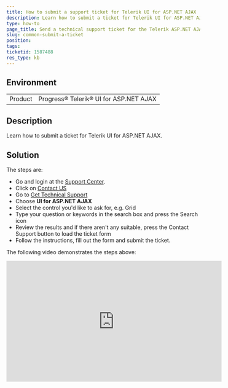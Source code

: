 ```yaml
---
title: How to submit a support ticket for Telerik UI for ASP.NET AJAX
description: Learn how to submit a ticket for Telerik UI for ASP.NET AJAX
type: how-to
page_title: Send a technical support ticket for the Telerik ASP.NET AJAX product
slug: common-submit-a-ticket
position: 
tags: 
ticketid: 1587488
res_type: kb
---
```


## Environment
<table>
	<tbody>
		<tr>
			<td>Product</td>
			<td>Progress® Telerik® UI for ASP.NET AJAX</td>
		</tr>
	</tbody>
</table>


## Description
Learn how to submit a ticket for Telerik UI for ASP.NET AJAX.

## Solution
The steps are:
* Go and login at the [Support Center](https://www.telerik.com/account/support-center).
* Click on [Contact US](https://www.telerik.com/account/support-center/contact-us)
* Go to [Get Technical Support](https://www.telerik.com/account/support-center/contact-us/technical-support)
* Choose **UI for ASP.NET AJAX**
* Select the control you'd like to ask for, e.g. Grid
* Type your question or keywords in the search box and press the Search icon
* Review the results and if there aren't any suitable, press the Contact Support button to load the ticket form
* Follow the instructions, fill out the form and submit the ticket.

The following video demonstrates the steps above:

<iframe width="560" height="315" src="https://www.youtube.com/embed/Iun9oB0YmWc" title="YouTube video player" frameborder="0" allow="accelerometer; autoplay; clipboard-write; encrypted-media; gyroscope; picture-in-picture" allowfullscreen></iframe>

 
